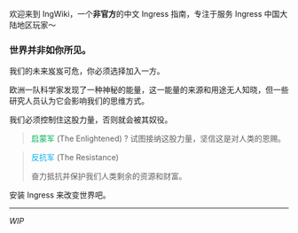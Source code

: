 

欢迎来到 IngWiki，一个**非官方**的中文 Ingress 指南，专注于服务 Ingress 中国大陆地区玩家～


### 世界并非如你所见。

我们的未来岌岌可危，你必须选择加入一方。

欧洲一队科学家发现了一种神秘的能量，这一能量的来源和用途无人知晓，但一些研究人员认为它会影响我们的思维方式。

我们必须控制住这股力量，否则就会被其奴役。

> <span style="color:#00b056;">启蒙军</span> (The Enlightened)
?
> 试图接纳这股力量，坚信这是对人类的恩赐。

> <span style="color:#00adef;">反抗军</span> (The Resistance)
>
> 奋力抵抗并保护我们人类剩余的资源和财富。

安装 Ingress 来改变世界吧。

------

_WIP_
